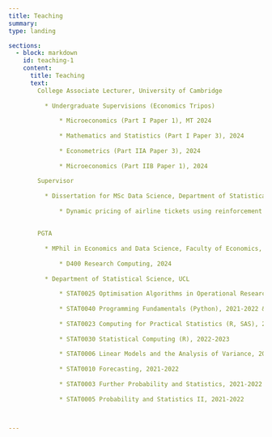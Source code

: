 ```yaml
---
title: Teaching 
summary: 
type: landing

sections:
  - block: markdown
    id: teaching-1
    content:  
      title: Teaching
      text: 
        College Associate Lecturer, University of Cambridge
        
          * Undergraduate Supervisions (Economics Tripos)
        
              * Microeconomics (Part I Paper 1), MT 2024
            
              * Mathematics and Statistics (Part I Paper 3), 2024
            
              * Econometrics (Part IIA Paper 3), 2024
            
              * Microeconomics (Part IIB Paper 1), 2024
        
        Supervisor
        
          * Dissertation for MSc Data Science, Department of Statistical Science, UCL, 2023-2024 
        
              * Dynamic pricing of airline tickets using reinforcement learning 
        
      
        PGTA 
      
          * MPhil in Economics and Data Science, Faculty of Economics, University of Cambridge
        
              * D400 Research Computing, 2024
        
          * Department of Statistical Science, UCL
        
              * STAT0025 Optimisation Algorithms in Operational Research, 2022-2023
        
              * STAT0040 Programming Fundamentals (Python), 2021-2022 & 2022-2023
        
              * STAT0023 Computing for Practical Statistics (R, SAS), 2022-2023
        
              * STAT0030 Statistical Computing (R), 2022-2023 
        
              * STAT0006 Linear Models and the Analysis of Variance, 2020-2021 & 2022-2023
        
              * STAT0010 Forecasting, 2021-2022
        
              * STAT0003 Further Probability and Statistics, 2021-2022
        
              * STAT0005 Probability and Statistics II, 2021-2022
      


---
```

